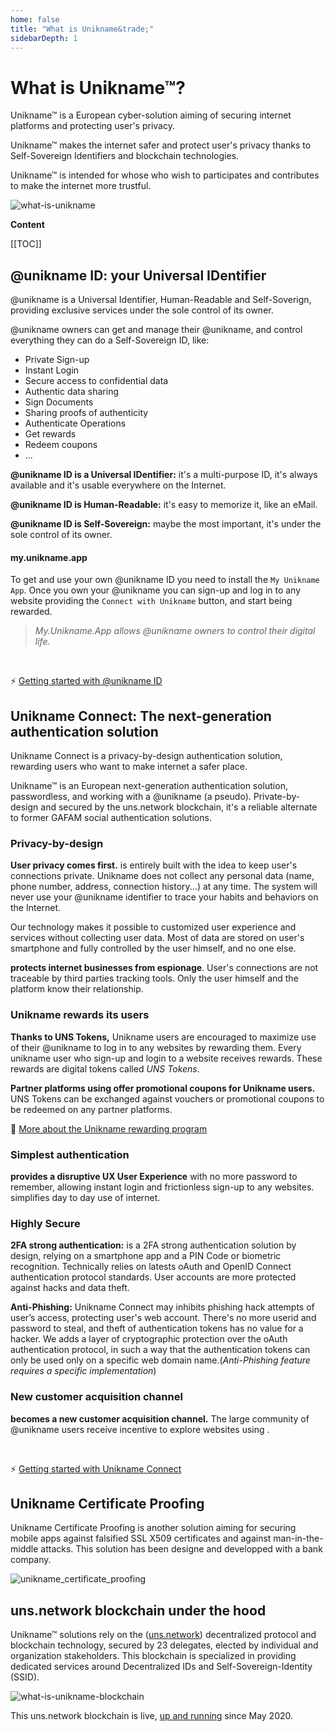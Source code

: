 ```yaml
---
home: false
title: "What is Unikname&trade;"
sidebarDepth: 1
---
```


# What is Unikname&trade;?

<p class="focustext">
Unikname&trade; is a European cyber-solution aiming of securing internet platforms and protecting user's privacy.
</p>

Unikname&trade; makes the internet safer and protect user's privacy thanks to Self-Sovereign Identifiers and blockchain technologies.

Unikname&trade; is intended for whose who wish to participates and contributes to make the internet more trustful. 

![what-is-unikname](./what-is-unikname_@2x.png)

**Content**

[[TOC]]

<hseparator/>

## @unikname ID: your Universal IDentifier

<p class="focustext">
@unikname is a Universal Identifier, Human-Readable and Self-Soverign, providing exclusive services under the sole control of its owner.
</p>

@unikname owners can get and manage their @unikname, and control everything they can do a Self-Sovereign ID, like: 

* Private Sign-up
* Instant Login
* Secure access to confidential data
* Authentic data sharing
* Sign Documents
* Sharing proofs of authenticity
* Authenticate Operations
* Get rewards
* Redeem coupons
* ...

**@unikname ID is a Universal IDentifier:** it's a multi-purpose ID, it's always available and it's usable everywhere on the Internet.

**@unikname ID is Human-Readable:** it's easy to memorize it, like an eMail.

**@unikname ID is Self-Sovereign:** maybe the most important, it's under the sole control of its owner.

#### my.unikname.app

To get and use your own @unikname ID you need to install the ``My Unikname App``. Once you own your @unikname you can sign-up and log in to any website providing the ``Connect with Unikname`` button, and start being rewarded.

> _My.Unikname.App allows @unikname owners to control their digital life._

<br/>

:zap: [Getting started with @unikname ID](/2-unikname-id)

<hseparator/>

## Unikname Connect: The next-generation authentication solution

<p class="focustext">
Unikname Connect is a privacy-by-design authentication solution, rewarding users who want to make internet a safer place.
</p>

Unikname&trade; is an European next-generation authentication solution, passwordless, and working with a @unikname (a pseudo). Private-by-design and secured by the uns.network blockchain, it's a reliable alternate to former GAFAM social authentication solutions.


### Privacy-by-design

**User privacy comes first.** <brand name="UNC"/> is entirely built with the idea to keep user's connections private. Unikname does not collect any personal data (name, phone number, address, connection history...) at any time. The system will never use your @unikname identifier to trace your habits and behaviors on the Internet. 

Our technology makes it possible to customized user experience and services without collecting user data. Most of data are stored on user's smartphone and fully controlled by the user himself, and no one else. 

**<brand name="UNC"/> protects internet businesses from espionage**. User's connections are not traceable by third parties tracking tools. Only the user himself and the platform know their relationship.

### Unikname rewards its users

**Thanks to UNS Tokens,** Unikname users are encouraged to maximize use of their @unikname to log in to any websites by rewarding them. Every unikname user who sign-up and login to a website receives rewards. These rewards are digital tokens called _UNS Tokens_. 

**Partner platforms using <brand name="UNC"/> offer promotional coupons for Unikname users.** UNS Tokens can be exchanged against vouchers or promotional coupons to be redeemed on any partner platforms.

:mag_right: [More about the Unikname rewarding program](what-is-unikname-rewarding-program.md)

### Simplest authentication

**<brand name="UNC"/> provides a disruptive UX User Experience** with no more password to remember, allowing instant login and frictionless sign-up to any websites. <brand name="UNC"/> simplifies day to day use of internet.

### Highly Secure

**2FA strong authentication:** <brand name="UNC"/> is a 2FA strong authentication solution by design, relying on a smartphone app and a PIN Code or biometric recognition. Technically <brand name="UNC"/> relies on latests oAuth and OpenID Connect authentication protocol standards. User accounts are more protected against hacks and data theft.

**Anti-Phishing:** Unikname Connect may inhibits phishing hack attempts of user’s access, protecting user's web account. There's no more userid and password to steal, and theft of authentication tokens has no value for a hacker. We adds a layer of cryptographic protection over the oAuth authentication protocol, in such a way that the authentication tokens can only be used only on a specific web domain name.(_Anti-Phishing feature requires a specific implementation_)

### New customer acquisition channel

**<brand name="UNC"/> becomes a new customer acquisition channel.** The large community of @unikname users receive incentive to explore websites using <brand name="UNC"/>. 

<br/>

:zap: [Getting started with Unikname Connect](./3-unikname-connect)

<hseparator/>

## Unikname Certificate Proofing

Unikname Certificate Proofing is another solution aiming for securing mobile apps against falsified SSL X509 certificates and against man-in-the-middle attacks. This solution has been designe and developped with a bank company. 

![unikname_certificate_proofing](./unikname_certificate_proofing_@2x.png)

<hseparator/>

## uns.network blockchain under the hood

Unikname&trade; solutions rely on the ([uns.network](https://www.uns.network/)) decentralized protocol and blockchain technology, secured by 23 delegates, elected by individual and organization stakeholders. This blockchain is specialized in providing dedicated services around Decentralized IDs and Self-Sovereign-Identity (SSID).

![what-is-unikname-blockchain](./what-is-unikname_blockchain.png)

This uns.network blockchain is live, [up and running](https://explorer.uns.network/network-monitor) since May 2020. 
